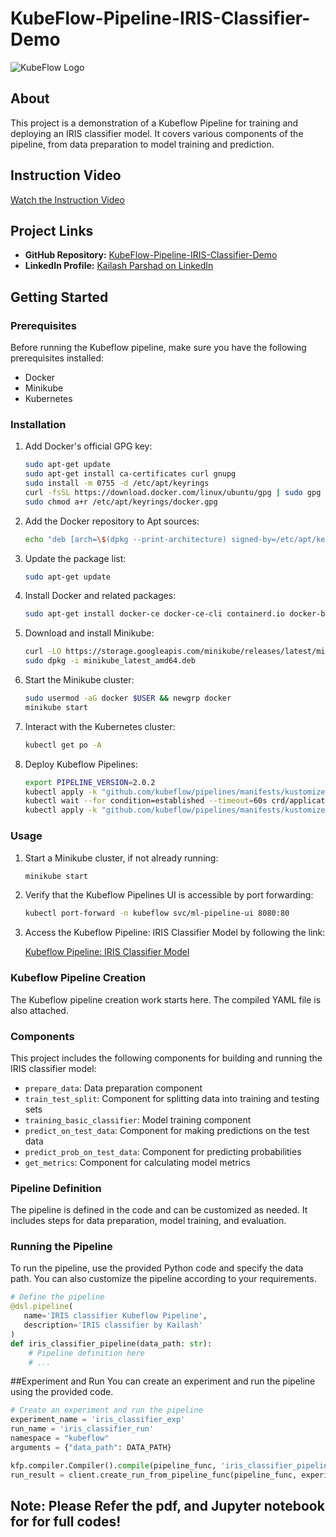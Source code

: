 # KubeFlow-Pipeline-IRIS-Classifier-Demo

![KubeFlow Logo](https://www.red-gate.com/simple-talk/wp-content/uploads/2021/01/word-image-36.png)

## About
This project is a demonstration of a Kubeflow Pipeline for training and deploying an IRIS classifier model. It covers various components of the pipeline, from data preparation to model training and prediction.

## Instruction Video
[Watch the Instruction Video]()

## Project Links
- **GitHub Repository:** [KubeFlow-Pipeline-IRIS-Classifier-Demo](https://github.com/at0m-b0mb/)
- **LinkedIn Profile:** [Kailash Parshad on LinkedIn](https://www.linkedin.com/in/kailash-parshad/)

## Getting Started

### Prerequisites
Before running the Kubeflow pipeline, make sure you have the following prerequisites installed:
- Docker
- Minikube
- Kubernetes

### Installation
1. Add Docker's official GPG key:

    ```bash
    sudo apt-get update
    sudo apt-get install ca-certificates curl gnupg
    sudo install -m 0755 -d /etc/apt/keyrings
    curl -fsSL https://download.docker.com/linux/ubuntu/gpg | sudo gpg --dearmor -o /etc/apt/keyrings/docker.gpg
    sudo chmod a+r /etc/apt/keyrings/docker.gpg
    ```

2. Add the Docker repository to Apt sources:

    ```bash
    echo "deb [arch=\$(dpkg --print-architecture) signed-by=/etc/apt/keyrings/docker.gpg] https://download.docker.com/linux/ubuntu \$(. /etc/os-release && echo \$VERSION_CODENAME) stable" | sudo tee /etc/apt/sources.list.d/docker.list > /dev/null
    ```

3. Update the package list:

    ```bash
    sudo apt-get update
    ```

4. Install Docker and related packages:

    ```bash
    sudo apt-get install docker-ce docker-ce-cli containerd.io docker-buildx-plugin docker-compose-plugin
    ```

5. Download and install Minikube:

    ```bash
    curl -LO https://storage.googleapis.com/minikube/releases/latest/minikube_latest_amd64.deb
    sudo dpkg -i minikube_latest_amd64.deb
    ```

6. Start the Minikube cluster:

    ```bash
    sudo usermod -aG docker $USER && newgrp docker
    minikube start
    ```

7. Interact with the Kubernetes cluster:

    ```bash
    kubectl get po -A
    ```

8. Deploy Kubeflow Pipelines:

    ```bash
    export PIPELINE_VERSION=2.0.2
    kubectl apply -k "github.com/kubeflow/pipelines/manifests/kustomize/cluster-scoped-resources?ref=$PIPELINE_VERSION"
    kubectl wait --for condition=established --timeout=60s crd/applications.app.k8s.io
    kubectl apply -k "github.com/kubeflow/pipelines/manifests/kustomize/env/platform-agnostic-pns?ref=$PIPELINE_VERSION"
    ```

### Usage

1. Start a Minikube cluster, if not already running:

    ```bash
    minikube start
    ```

2. Verify that the Kubeflow Pipelines UI is accessible by port forwarding:

    ```bash
    kubectl port-forward -n kubeflow svc/ml-pipeline-ui 8080:80
    ```

3. Access the Kubeflow Pipeline: IRIS Classifier Model by following the link:

    [Kubeflow Pipeline: IRIS Classifier Model](https://github.com/at0m-b0mb/KubeFlow-Pipeline-IRIS-Classifier-Demo/blob/main/KubeFlow_Pipeline_IRIS_Classifier_Kailash.ipynb)

### Kubeflow Pipeline Creation
The Kubeflow pipeline creation work starts here. The compiled YAML file is also attached.

### Components
This project includes the following components for building and running the IRIS classifier model:

- `prepare_data`: Data preparation component
- `train_test_split`: Component for splitting data into training and testing sets
- `training_basic_classifier`: Model training component
- `predict_on_test_data`: Component for making predictions on the test data
- `predict_prob_on_test_data`: Component for predicting probabilities
- `get_metrics`: Component for calculating model metrics

### Pipeline Definition
The pipeline is defined in the code and can be customized as needed. It includes steps for data preparation, model training, and evaluation.

### Running the Pipeline
To run the pipeline, use the provided Python code and specify the data path. You can also customize the pipeline according to your requirements.

```python
# Define the pipeline
@dsl.pipeline(
   name='IRIS classifier Kubeflow Pipeline',
   description='IRIS classifier by Kailash'
)
def iris_classifier_pipeline(data_path: str):
    # Pipeline definition here
    # ...
```
##Experiment and Run
You can create an experiment and run the pipeline using the provided code.
```python
# Create an experiment and run the pipeline
experiment_name = 'iris_classifier_exp'
run_name = 'iris_classifier_run'
namespace = "kubeflow"
arguments = {"data_path": DATA_PATH}

kfp.compiler.Compiler().compile(pipeline_func, 'iris_classifier_pipeline.yaml')
run_result = client.create_run_from_pipeline_func(pipeline_func, experiment_name=experiment_name, run_name=run_name, arguments=arguments)
```
## Note: Please Refer the pdf, and Jupyter notebook for for full codes!
